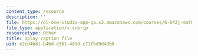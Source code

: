 ```yaml
---
content_type: resource
description: ''
file: https://ol-ocw-studio-app-qa.s3.amazonaws.com/courses/6-042j-mathematics-for-computer-science-spring-2015/e2cd4b81b46de561489dc71fbd9d4db0_FkfsmwAtDdY.srt
file_type: application/x-subrip
resourcetype: Other
title: 3play caption file
uid: e2cd4b81-b46d-e561-489d-c71fbd9d4db0
---
```

